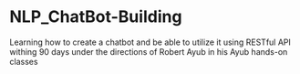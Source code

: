 # NLP_ChatBot-Building
Learning how to create a chatbot and be able to utilize it using RESTful API withing 90 days under the directions of Robert Ayub in his Ayub hands-on classes

